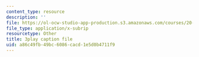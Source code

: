 ```yaml
---
content_type: resource
description: ''
file: https://ol-ocw-studio-app-production.s3.amazonaws.com/courses/20-219-becoming-the-next-bill-nye-writing-and-hosting-the-educational-show-january-iap-2015/a86c49fb49bc6086cacd1e5d0b4711f9_csmoWTVA1GU.srt
file_type: application/x-subrip
resourcetype: Other
title: 3play caption file
uid: a86c49fb-49bc-6086-cacd-1e5d0b4711f9
---
```

